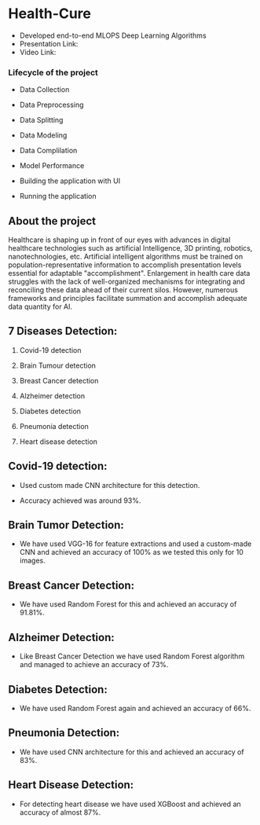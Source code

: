 <h1>Health-Cure</h1>

- Developed end-to-end MLOPS Deep Learning Algorithms
- Presentation Link:
- Video Link: 

<h3>Lifecycle of the project</h3>

- Data Collection

- Data Preprocessing

- Data Splitting

- Data Modeling

- Data Complilation

- Model Performance

- Building the application with UI

- Running the application

<h2>About the project</h2>

Healthcare is shaping up in front of our eyes with advances in digital healthcare technologies such as artificial Intelligence, 3D printing, robotics, nanotechnologies, etc. Artificial intelligent algorithms must be trained on population-representative information
to accomplish presentation levels essential for adaptable "accomplishment". Enlargement in health care data struggles with the lack of well-organized mechanisms for integrating and reconciling these data ahead of their current silos. However,
numerous frameworks and principles facilitate summation and accomplish adequate data quantity for AI. 

<h2>7 Diseases Detection:</h2>

1. Covid-19 detection

2. Brain Tumour detection

3. Breast Cancer detection

4. Alzheimer detection

5. Diabetes detection

6. Pneumonia detection

7. Heart disease detection

<h2>Covid-19 detection:</h2>

- Used custom made CNN architecture for this detection.

- Accuracy achieved was around 93%.

<h2>Brain Tumor Detection:</h2>

- We have used VGG-16 for feature extractions and used a custom-made CNN and achieved an accuracy of 100% as we tested this only for 10 images.

<h2>Breast Cancer Detection:</h2>

- We have used Random Forest for this and achieved an accuracy of 91.81%.

<h2>Alzheimer Detection:</h2>

- Like Breast Cancer Detection we have used Random Forest algorithm and managed to achieve an accuracy of 73%.

<h2>Diabetes Detection:</h2>

- We have used Random Forest again and achieved an accuracy of 66%.

<h2>Pneumonia Detection:</h2>

- We have used CNN architecture for this and achieved an accuracy of 83%.

<h2>Heart Disease Detection:</h2>

- For detecting heart disease we have used XGBoost and achieved an accuracy of almost 87%. 




